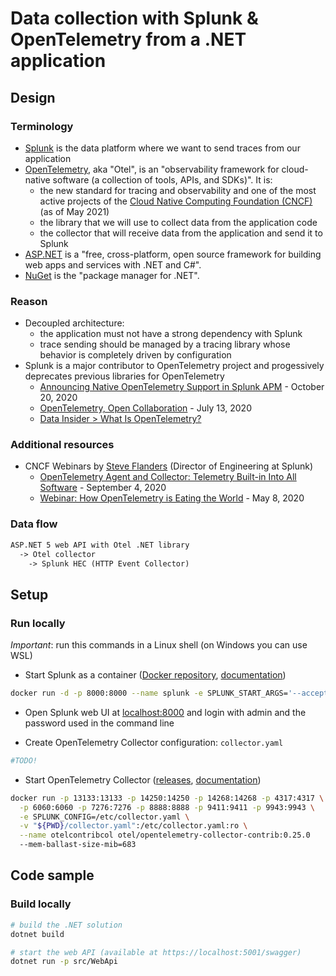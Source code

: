 # Data collection with Splunk & OpenTelemetry from a .NET application

## Design

### Terminology

* [Splunk](https://github.com/devpro/everyday-cheatsheets/blob/main/docs/splunk.md) is the data platform where we want to send traces from our application
* [OpenTelemetry](https://opentelemetry.io/), aka "Otel", is an "observability framework for cloud-native software (a collection of tools, APIs, and SDKs)". It is:
  * the new standard for tracing and observability and one of the most active projects of the [Cloud Native Computing Foundation (CNCF)](https://github.com/devpro/everyday-cheatsheets/blob/main/docs/cncf.md) (as of May 2021)
  * the library that we will use to collect data from the application code
  * the collector that will receive data from the application and send it to Splunk
* [ASP.NET](https://dotnet.microsoft.com/apps/aspnet) is a "free, cross-platform, open source framework for building web apps and services with .NET and C#".
* [NuGet](https://www.nuget.org/) is the "package manager for .NET".

### Reason

* Decoupled architecture:
  * the application must not have a strong dependency with Splunk
  * trace sending should be managed by a tracing library whose behavior is completely driven by configuration
* Splunk is a major contributor to OpenTelemetry project and progessively deprecates previous libraries for OpenTelemetry
  * [Announcing Native OpenTelemetry Support in Splunk APM](https://www.splunk.com/en_us/blog/conf-splunklive/announcing-native-opentelemetry-support-in-splunk-apm.html) - October 20, 2020
  * [OpenTelemetry, Open Collaboration](https://www.splunk.com/en_us/blog/devops/opentelemetry-open-collaboration.html) - July 13, 2020
  * [Data Insider > What Is OpenTelemetry?](https://www.splunk.com/en_us/data-insider/what-is-opentelemetry.html)

### Additional resources

* CNCF Webinars by [Steve Flanders](https://twitter.com/smflanders) (Director of Engineering at Splunk)
  * [OpenTelemetry Agent and Collector: Telemetry Built-in Into All Software](https://www.youtube.com/watch?v=cHiFSprUqa0) - September 4, 2020
  * [Webinar: How OpenTelemetry is Eating the World](https://www.youtube.com/watch?v=DbaO0Xxv34c) - May 8, 2020

### Data flow

```txt
ASP.NET 5 web API with Otel .NET library
  -> Otel collector
    -> Splunk HEC (HTTP Event Collector)
```

## Setup

### Run locally

_Important_: run this commands in a Linux shell (on Windows you can use WSL)

* Start Splunk as a container ([Docker repository](https://github.com/Splunk/docker-Splunk), [documentation](https://splunk.github.io/docker-splunk/))

```bash
docker run -d -p 8000:8000 --name splunk -e SPLUNK_START_ARGS='--accept-license' -e SPLUNK_PASSWORD='<password>' splunk/splunk:latest
```

* Open Splunk web UI at [localhost:8000](http://localhost:8000) and login with admin and the password used in the command line

* Create OpenTelemetry Collector configuration: `collector.yaml`

```yaml
#TODO!
```

* Start OpenTelemetry Collector ([releases](https://github.com/open-telemetry/opentelemetry-collector-contrib/releases), [documentation]((https://docs.signalfx.com/en/latest/apm/apm-getting-started/apm-opentelemetry-collector.html)))

```bash
docker run -p 13133:13133 -p 14250:14250 -p 14268:14268 -p 4317:4317 \
  -p 6060:6060 -p 7276:7276 -p 8888:8888 -p 9411:9411 -p 9943:9943 \
  -e SPLUNK_CONFIG=/etc/collector.yaml \
  -v "${PWD}/collector.yaml":/etc/collector.yaml:ro \
  --name otelcontribcol otel/opentelemetry-collector-contrib:0.25.0
  --mem-ballast-size-mib=683
```

## Code sample

### Build locally

```bash
# build the .NET solution
dotnet build

# start the web API (available at https://localhost:5001/swagger)
dotnet run -p src/WebApi
```
